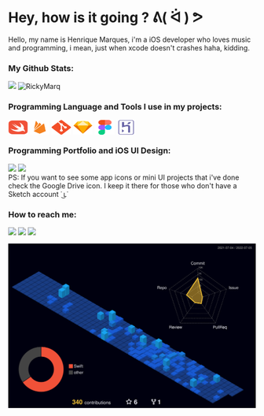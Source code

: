 # Hey,  how is it going ?  ᕕ( ᐛ ) ᕗ

Hello, my name is Henrique Marques, i'm a iOS developer who loves music and programming, i mean, just when xcode doesn't crashes haha, kidding.

<h3>My Github Stats:</h3>
<div>
  <div href="https://rickymarq.github.io">
    <img height="150em" src="https://github-readme-stats.vercel.app/api?username=RickyMarq&show_icons=true&theme=gruvbox&include_all_commits=true&count_private=true"/>
  <img width="380em" src="https://github-readme-streak-stats.herokuapp.com/?user=RickyMarq&theme&show_icons=true&theme=gruvbox&include_all_commits=true&count_private=true" alt="RickyMarq" />
</p>
  
</div>
<h3 align="left"> Programming Language and Tools I use in my projects:</h3>
<p aligh="left">

  <img align="center" alt="Rick-React" height="30" width="40" src="https://raw.githubusercontent.com/devicons/devicon/master/icons/swift/swift-original.svg">
  <img align="center" alt="Rick-Ts" height="30" width="40" src="https://raw.githubusercontent.com/devicons/devicon/master/icons/firebase/firebase-plain.svg">
  <img align="center" alt="Rick-Ts" height="30" width="40" src="https://raw.githubusercontent.com/devicons/devicon/master/icons/git/git-original.svg">
  <img align="center" alt="Rick-Ts" height="30" width="40" src="https://raw.githubusercontent.com/devicons/devicon/master/icons/sketch/sketch-original.svg">
  <img align="center" alt="Rick-Ts" height="30" width="40" src="https://raw.githubusercontent.com/devicons/devicon/master/icons/figma/figma-original.svg">
    <img align="center" alt="Rick-Ts" height="30" width="40" src="https://raw.githubusercontent.com/devicons/devicon/master/icons/heroku/heroku-original.svg">
  
<h3>Programming Portfolio and iOS UI Design:</h3>
    <a href="https://github.com/RickyMarq?tab=repositories" target="_blank"><img src="https://img.shields.io/badge/GitHub-100000?style=for-the-badge&logo=github&logoColor=white" target="_blank"></a>
    <a href="https://drive.google.com/drive/folders/1JLaVrQzgBYpfrcFv88sFKQDk9BX-QIo7?usp=sharing" target="_blank"><img src="https://img.shields.io/badge/Google%20Drive-4285F4?style=for-the-badge&logo=googledrive&logoColor=white" target="_blank"></a>
  <div> 
  PS: If you want to see some app icons or mini UI projects that i've done check the Google Drive icon. I keep it there for those who don't have a Sketch account  ˙ ͜ʟ˙
 <h3>How to reach me:</h3>
  <div> 
  <a href="https://www.instagram.com/rick_marques06/" target="_blank"><img src="https://img.shields.io/badge/-Instagram-%23E4405F?style=for-the-badge&logo=instagram&logoColor=white" target="_blank"></a> 
  <a href = "mailto:henriquefmcosta75@gmail.com"><img src="https://img.shields.io/badge/-Gmail-%23333?style=for-the-badge&logo=gmail&logoColor=white" target="_blank"></a>
  <a href="https://www.linkedin.com/in/henrique-marques-5553581b5/" target="_blank"><img src="https://img.shields.io/badge/-LinkedIn-%230077B5?style=for-the-badge&logo=linkedin&logoColor=white" target="blank"></a>
</div>

  ![](./profile-3d-contrib/profile-night-view.svg)

